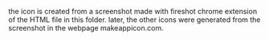 the icon is created from a screenshot made with fireshot chrome extension of the HTML file in this folder. later, the other icons were generated from the screenshot in the webpage makeappicon.com.
